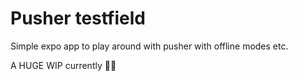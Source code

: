 # Pusher testfield
Simple expo app to play around with pusher with offline modes etc.

A HUGE WIP currently 🤷‍♂️